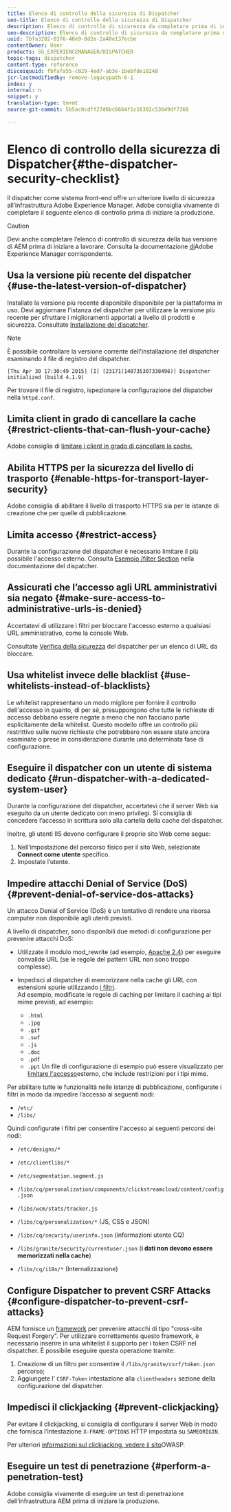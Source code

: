 ```yaml
---
title: Elenco di controllo della sicurezza di Dispatcher
seo-title: Elenco di controllo della sicurezza di Dispatcher
description: Elenco di controllo di sicurezza da completare prima di iniziare la produzione.
seo-description: Elenco di controllo di sicurezza da completare prima di iniziare la produzione.
uuid: 7bfa3202-03f6-48e9-8d2e-2a40e137ecbe
contentOwner: User
products: SG_EXPERIENCEMANAGER/DISPATCHER
topic-tags: dispatcher
content-type: reference
discoiquuid: fbfafa55-c029-4ed7-ab3e-1bebfde18248
jcr-lastmodifiedby: remove-legacypath-6-1
index: y
internal: n
snippet: y
translation-type: tm+mt
source-git-commit: 5b5ac8cdff27d6bc6664f1c18302c53649df7360

---
```



# Elenco di controllo della sicurezza di Dispatcher{#the-dispatcher-security-checklist}

<!-- 

Comment Type: remark
Last Modified By: unknown unknown (ims-author-00AF43764F54BE740A490D44@AdobeID)
Last Modified Date: 2015-06-05T05:14:35.365-0400

<p>Food for thought listed on <a href="https://jira.corp.adobe.com/browse/DOC-5649">DOC-5649</a>. To be considered while proof-reading.</p> 
<p> </p>

 -->

Il dispatcher come sistema front-end offre un ulteriore livello di sicurezza all’infrastruttura Adobe Experience Manager. Adobe consiglia vivamente di completare il seguente elenco di controllo prima di iniziare la produzione.

>[!CAUTION]
>
>Devi anche completare l’elenco di controllo di sicurezza della tua versione di AEM prima di iniziare a lavorare. Consulta la documentazione [di](https://helpx.adobe.com/experience-manager/6-3/sites/administering/using/security-checklist.html)Adobe Experience Manager corrispondente.

## Usa la versione più recente del dispatcher {#use-the-latest-version-of-dispatcher}

Installate la versione più recente disponibile disponibile per la piattaforma in uso. Devi aggiornare l&#39;istanza del dispatcher per utilizzare la versione più recente per sfruttare i miglioramenti apportati a livello di prodotti e sicurezza. Consultate [Installazione del dispatcher](dispatcher-install.md).

>[!NOTE]
>
>È possibile controllare la versione corrente dell&#39;installazione del dispatcher esaminando il file di registro del dispatcher.
>
>`[Thu Apr 30 17:30:49 2015] [I] [23171(140735307338496)] Dispatcher initialized (build 4.1.9)`
>
>Per trovare il file di registro, ispezionare la configurazione del dispatcher nella `httpd.conf`.

## Limita client in grado di cancellare la cache {#restrict-clients-that-can-flush-your-cache}

Adobe consiglia di [limitare i client in grado di cancellare la cache.](dispatcher-configuration.md#limiting-the-clients-that-can-flush-the-cache)

## Abilita HTTPS per la sicurezza del livello di trasporto {#enable-https-for-transport-layer-security}

Adobe consiglia di abilitare il livello di trasporto HTTPS sia per le istanze di creazione che per quelle di pubblicazione.

<!-- 

Comment Type: remark
Last Modified By: unknown unknown (ims-author-00AF43764F54BE740A490D44@AdobeID)
Last Modified Date: 2015-06-26T04:41:28.841-0400

<p>Recommended to have SSL termination, front end SSL.</p> 
<p>Question is do we want to have SSL communication between dispatcher and AEM instances (publish and/or author).</p> 
<p>We might want to have two items:</p> 
<ul> 
 <li>MUST HTTPS clients -&gt; dispatcher / load balancer</li> 
 <li>NICE load balancer -&gt; dispatcher<br /> </li> 
 <li>NICE dispatcher -&gt; instances if sensitive information such as credit cards / or infrastructure requirements such as DMZ</li> 
</ul>

 -->

## Limita accesso {#restrict-access}

Durante la configurazione del dispatcher è necessario limitare il più possibile l&#39;accesso esterno. Consulta [Esempio /filter Section](dispatcher-configuration.md#main-pars_184_1_title) nella documentazione del dispatcher.

## Assicurati che l’accesso agli URL amministrativi sia negato {#make-sure-access-to-administrative-urls-is-denied}

Accertatevi di utilizzare i filtri per bloccare l&#39;accesso esterno a qualsiasi URL amministrativo, come la console Web.

Consultate [Verifica della sicurezza](dispatcher-configuration.md#testing-dispatcher-security) del dispatcher per un elenco di URL da bloccare.

## Usa whitelist invece delle blacklist {#use-whitelists-instead-of-blacklists}

Le whitelist rappresentano un modo migliore per fornire il controllo dell&#39;accesso in quanto, di per sé, presuppongono che tutte le richieste di accesso debbano essere negate a meno che non facciano parte esplicitamente della whitelist. Questo modello offre un controllo più restrittivo sulle nuove richieste che potrebbero non essere state ancora esaminate o prese in considerazione durante una determinata fase di configurazione.

## Eseguire il dispatcher con un utente di sistema dedicato {#run-dispatcher-with-a-dedicated-system-user}

Durante la configurazione del dispatcher, accertatevi che il server Web sia eseguito da un utente dedicato con meno privilegi. Si consiglia di concedere l’accesso in scrittura solo alla cartella della cache del dispatcher.

Inoltre, gli utenti IIS devono configurare il proprio sito Web come segue:

1. Nell’impostazione del percorso fisico per il sito Web, selezionate **Connect come utente** specifico.
1. Impostate l’utente.

## Impedire attacchi Denial of Service (DoS) {#prevent-denial-of-service-dos-attacks}

Un attacco Denial of Service (DoS) è un tentativo di rendere una risorsa computer non disponibile agli utenti previsti.

A livello di dispatcher, sono disponibili due metodi di configurazione per prevenire attacchi DoS: [](https://docs.adobe.com/content/docs/en/dispatcher.html#/filter (Filtri))

* Utilizzate il modulo mod_rewrite (ad esempio, [Apache 2.4](https://httpd.apache.org/docs/2.4/mod/mod_rewrite.html)) per eseguire convalide URL (se le regole del pattern URL non sono troppo complesse).

* Impedisci al dispatcher di memorizzare nella cache gli URL con estensioni spurie utilizzando [i filtri](dispatcher-configuration.md#configuring-access-to-conten-tfilter).\
   Ad esempio, modificate le regole di caching per limitare il caching ai tipi mime previsti, ad esempio:

   * `.html`
   * `.jpg`
   * `.gif`
   * `.swf`
   * `.js`
   * `.doc`
   * `.pdf`
   * `.ppt`
   Un file di configurazione di esempio può essere visualizzato per [limitare l&#39;accesso](#restrict-access)esterno, che include restrizioni per i tipi mime.

Per abilitare tutte le funzionalità nelle istanze di pubblicazione, configurate i filtri in modo da impedire l’accesso ai seguenti nodi:

* `/etc/`
* `/libs/`

Quindi configurate i filtri per consentire l&#39;accesso ai seguenti percorsi dei nodi:

* `/etc/designs/*`
* `/etc/clientlibs/*`
* `/etc/segmentation.segment.js`
* `/libs/cq/personalization/components/clickstreamcloud/content/config.json`
* `/libs/wcm/stats/tracker.js`
* `/libs/cq/personalization/*` (JS, CSS e JSON)
* `/libs/cq/security/userinfo.json` (informazioni utente CQ)
* `/libs/granite/security/currentuser.json` (**i dati non devono essere memorizzati nella cache**)

* `/libs/cq/i18n/*` (Internalizzazione)

<!-- 

Comment Type: remark
Last Modified By: unknown unknown (ims-author-00AF43764F54BE740A490D44@AdobeID)
Last Modified Date: 2015-06-26T04:38:17.016-0400

<p>We need to highlight whether a path applies to all versions or specific ones.<br /> </p>

 -->

## Configure Dispatcher to prevent CSRF Attacks {#configure-dispatcher-to-prevent-csrf-attacks}

AEM fornisce un [framework](https://helpx.adobe.com/experience-manager/6-3/sites/administering/using/security-checklist.html#verification-steps) per prevenire attacchi di tipo &quot;cross-site Request Forgery&quot;. Per utilizzare correttamente questo framework, è necessario inserire in una whitelist il supporto per i token CSRF nel dispatcher. È possibile eseguire questa operazione tramite:

1. Creazione di un filtro per consentire il `/libs/granite/csrf/token.json` percorso;
1. Aggiungete l’ `CSRF-Token` intestazione alla `clientheaders` sezione della configurazione del dispatcher.

## Impedisci il clickjacking {#prevent-clickjacking}

Per evitare il clickjacking, si consiglia di configurare il server Web in modo che fornisca l’intestazione `X-FRAME-OPTIONS` HTTP impostata su `SAMEORIGIN`.

Per ulteriori [informazioni sul clickjacking, vedere il sito](https://www.owasp.org/index.php/Clickjacking)OWASP.

## Eseguire un test di penetrazione {#perform-a-penetration-test}

Adobe consiglia vivamente di eseguire un test di penetrazione dell’infrastruttura AEM prima di iniziare la produzione.

